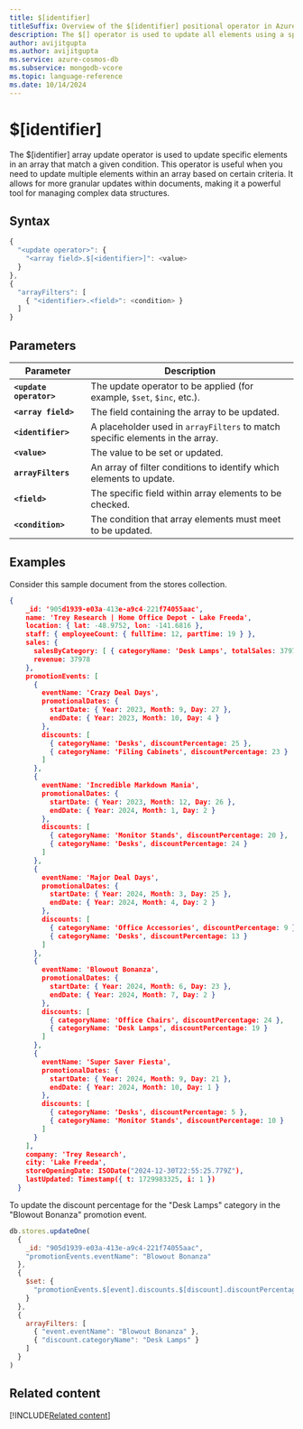 ```yaml
---
title: $[identifier]
titleSuffix: Overview of the $[identifier] positional operator in Azure Cosmos DB for MongoDB (vCore)
description: The $[] operator is used to update all elements using a specific identifier in an array that match the query condition.
author: avijitgupta
ms.author: avijitgupta
ms.service: azure-cosmos-db
ms.subservice: mongodb-vcore
ms.topic: language-reference
ms.date: 10/14/2024
---
```


# $[identifier]
The $[identifier] array update operator is used to update specific elements in an array that match a given condition. This operator is useful when you need to update multiple elements within an array based on certain criteria. It allows for more granular updates within documents, making it a powerful tool for managing complex data structures.


## Syntax

```javascript
{
  "<update operator>": {
    "<array field>.$[<identifier>]": <value>
  }
},
{
  "arrayFilters": [
    { "<identifier>.<field>": <condition> }
  ]
}
```

## Parameters

| Parameter | Description |
| --- | --- |
| **`<update operator>`** | The update operator to be applied (for example, `$set`, `$inc`, etc.). |
| **`<array field>`** | The field containing the array to be updated. |
| **`<identifier>`** | A placeholder used in `arrayFilters` to match specific elements in the array. |
| **`<value>`** | The value to be set or updated. |
| **`arrayFilters`** | An array of filter conditions to identify which elements to update. |
| **`<field>`** | The specific field within array elements to be checked. |
| **`<condition>`** | The condition that array elements must meet to be updated. |


## Examples

Consider this sample document from the stores collection.

```json
{
    _id: '905d1939-e03a-413e-a9c4-221f74055aac',
    name: 'Trey Research | Home Office Depot - Lake Freeda',
    location: { lat: -48.9752, lon: -141.6816 },
    staff: { employeeCount: { fullTime: 12, partTime: 19 } },
    sales: {
      salesByCategory: [ { categoryName: 'Desk Lamps', totalSales: 37978 } ],
      revenue: 37978
    },
    promotionEvents: [
      {
        eventName: 'Crazy Deal Days',
        promotionalDates: {
          startDate: { Year: 2023, Month: 9, Day: 27 },
          endDate: { Year: 2023, Month: 10, Day: 4 }
        },
        discounts: [
          { categoryName: 'Desks', discountPercentage: 25 },
          { categoryName: 'Filing Cabinets', discountPercentage: 23 }
        ]
      },
      {
        eventName: 'Incredible Markdown Mania',
        promotionalDates: {
          startDate: { Year: 2023, Month: 12, Day: 26 },
          endDate: { Year: 2024, Month: 1, Day: 2 }
        },
        discounts: [
          { categoryName: 'Monitor Stands', discountPercentage: 20 },
          { categoryName: 'Desks', discountPercentage: 24 }
        ]
      },
      {
        eventName: 'Major Deal Days',
        promotionalDates: {
          startDate: { Year: 2024, Month: 3, Day: 25 },
          endDate: { Year: 2024, Month: 4, Day: 2 }
        },
        discounts: [
          { categoryName: 'Office Accessories', discountPercentage: 9 },
          { categoryName: 'Desks', discountPercentage: 13 }
        ]
      },
      {
        eventName: 'Blowout Bonanza',
        promotionalDates: {
          startDate: { Year: 2024, Month: 6, Day: 23 },
          endDate: { Year: 2024, Month: 7, Day: 2 }
        },
        discounts: [
          { categoryName: 'Office Chairs', discountPercentage: 24 },
          { categoryName: 'Desk Lamps', discountPercentage: 19 }
        ]
      },
      {
        eventName: 'Super Saver Fiesta',
        promotionalDates: {
          startDate: { Year: 2024, Month: 9, Day: 21 },
          endDate: { Year: 2024, Month: 10, Day: 1 }
        },
        discounts: [
          { categoryName: 'Desks', discountPercentage: 5 },
          { categoryName: 'Monitor Stands', discountPercentage: 10 }
        ]
      }
    ],
    company: 'Trey Research',
    city: 'Lake Freeda',
    storeOpeningDate: ISODate("2024-12-30T22:55:25.779Z"),
    lastUpdated: Timestamp({ t: 1729983325, i: 1 })
  }
```

To update the discount percentage for the "Desk Lamps" category in the "Blowout Bonanza" promotion event.

```javascript
db.stores.updateOne(
  {
    _id: "905d1939-e03a-413e-a9c4-221f74055aac",
    "promotionEvents.eventName": "Blowout Bonanza"
  },
  {
    $set: {
      "promotionEvents.$[event].discounts.$[discount].discountPercentage": 18
    }
  },
  {
    arrayFilters: [
      { "event.eventName": "Blowout Bonanza" },
      { "discount.categoryName": "Desk Lamps" }
    ]
  }
)

```


## Related content

[!INCLUDE[Related content](../includes/related-content.md)]
